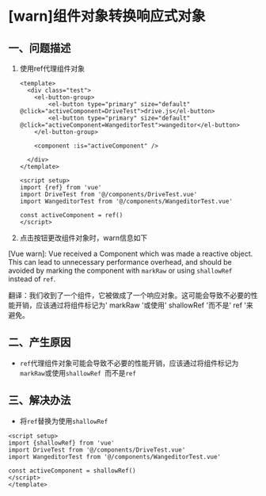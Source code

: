 # [warn]组件对象转换响应式对象

## 一、问题描述

1. 使用ref代理组件对象

   ```vue
   <template>
     <div class="test">
       <el-button-group>
           <el-button type="primary" size="default" @click="activeComponent=DriveTest">drive.js</el-button>
           <el-button type="primary" size="default" @click="activeComponent=WangeditorTest">wangeditor</el-button>
       </el-button-group>
       
       <component :is="activeComponent" />
   
     </div>
   </template>
   
   <script setup>
   import {ref} from 'vue'
   import DriveTest from '@/components/DriveTest.vue'
   import WangeditorTest from '@/components/WangeditorTest.vue'
   
   const activeComponent = ref()
   </script>
   ```

2. 点击按钮更改组件对象时，warn信息如下

[Vue warn]: Vue received a Component which was made a reactive object. This can lead to unnecessary performance overhead, and should be avoided by marking the component with `markRaw` or using `shallowRef` instead of `ref`.

翻译：我们收到了一个组件，它被做成了一个响应对象。这可能会导致不必要的性能开销，应该通过将组件标记为' markRaw '或使用' shallowRef '而不是' ref '来避免。



 ## 二、产生原因

- `ref`代理组件对象可能会导致不必要的性能开销，应该通过将组件标记为`markRaw`或使用`shallowRef `而不是`ref`

## 三、解决办法

- 将`ref`替换为使用`shallowRef`

```vue
<script setup>
import {shallowRef} from 'vue'
import DriveTest from '@/components/DriveTest.vue'
import WangeditorTest from '@/components/WangeditorTest.vue'

const activeComponent = shallowRef()
</script>
</template>
```















